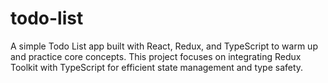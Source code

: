 # todo-list
A simple Todo List app built with React, Redux, and TypeScript to warm up and practice core concepts. This project focuses on integrating Redux Toolkit with TypeScript for efficient state management and type safety.
